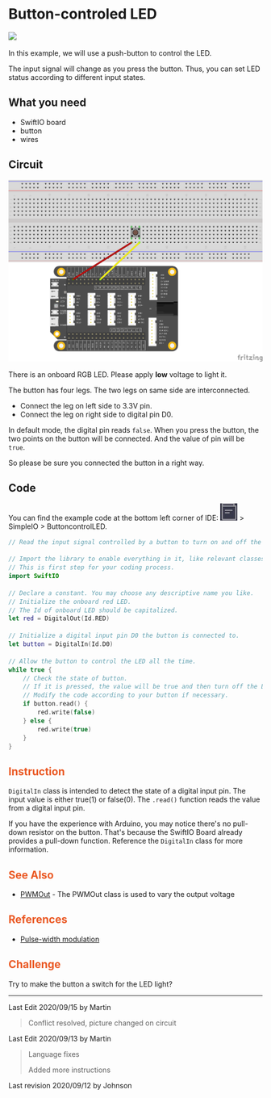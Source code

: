 # Button-controled LED

![](../../.gitbook/assets/ButtoncontrolLED/buttoncontrolLED.gif)

In this example, we will use a push-button to control the LED. 

The input signal will change as you press the button. Thus, you can set LED status according to different input states.

## What you need

- SwiftIO board
- button
- wires

## Circuit

![](../../.gitbook/assets/ButtoncontrolLED/ButtoncontrolLED.png)

There is an onboard RGB LED. Please apply **low** voltage to light it.

The button has four legs. The two legs on same side are interconnected. 

- Connect the leg on left side to 3.3V pin. 
- Connect the leg on right side to digital pin D0.

In default mode, the digital pin reads `false`. When you press the button, the two points on the button will be connected. And the value of pin will be `true`.

So please be sure you connected the button in a right way. 

## Code

You can find the example code at the bottom left corner of IDE: ![](../../.gitbook/assets/xnip2020-07-22_16-04-33.jpg) &gt; SimpleIO &gt; ButtoncontrolLED.

```swift
// Read the input signal controlled by a button to turn on and off the LED.

// Import the library to enable everything in it, like relevant classes and methods. 
// This is first step for your coding process.
import SwiftIO

// Declare a constant. You may choose any descriptive name you like. 
// Initialize the onboard red LED. 
// The Id of onboard LED should be capitalized.
let red = DigitalOut(Id.RED)

// Initialize a digital input pin D0 the button is connected to.
let button = DigitalIn(Id.D0)

// Allow the button to control the LED all the time.
while true {
    // Check the state of button. 
    // If it is pressed, the value will be true and then turn off the LED.
    // Modify the code according to your button if necessary.
    if button.read() {
        red.write(false)
    } else {
        red.write(true)
    }
}

```
## <span style="color:#EA5823;font-weight:700">Instruction</span>

`DigitalIn` class is intended to detect the state of a digital input pin. The input value is either true(1) or false(0). The `.read()` function reads the value from a digital input pin.

If you have the experience with Arduino, you may notice there's no pull-down resistor on the button. That's because the SwiftIO Board already provides a pull-down function. Reference the `DigitalIn` class for more information.

## <span style="color:#EA5823;font-weight:700">See Also</span>
- [PWMOut](https://swiftioapi.madmachine.io/Classes/PWMOut.html) - The PWMOut class is used to vary the output voltage

## <span style="color:#EA5823;font-weight:700">References</span>

- [Pulse-width modulation](https://en.wikipedia.org/wiki/Pulse-width_modulation)

## <span style="color:#EA5823;font-weight:700">Challenge</span>

Try to make the button a switch for the LED light?

---
Last Edit 2020/09/15 by Martin

> Conflict resolved, picture changed on circuit

Last Edit 2020/09/13 by Martin

> Language fixes
>
> Added more instructions

Last revision 2020/09/12 by Johnson


